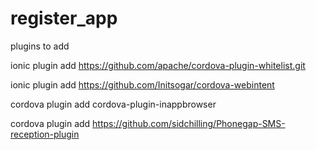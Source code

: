 # register_app 

plugins to add  

ionic plugin add https://github.com/apache/cordova-plugin-whitelist.git 

ionic plugin add https://github.com/Initsogar/cordova-webintent 

cordova plugin add cordova-plugin-inappbrowser  

cordova plugin add https://github.com/sidchilling/Phonegap-SMS-reception-plugin
